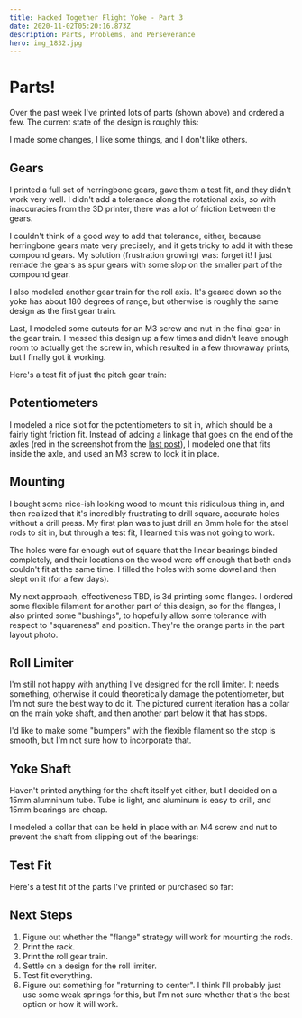 ```yaml
---
title: Hacked Together Flight Yoke - Part 3
date: 2020-11-02T05:20:16.873Z
description: Parts, Problems, and Perseverance
hero: img_1832.jpg
---
```

# Parts!

Over the past week I've printed lots of parts (shown above) and ordered a few. The current state of the design is roughly this:

<lazy-image src="design-11-1.png"></lazy-image>

I made some changes, I like some things, and I don't like others.

## Gears

I printed a full set of herringbone gears, gave them a test fit, and they didn't work very well. I didn't add a tolerance along the rotational axis, so with inaccuracies from the 3D printer, there was a lot of friction between the gears.

I couldn't think of a good way to add that tolerance, either, because herringbone gears mate very precisely, and it gets tricky to add it with these compound gears. My solution (frustration growing) was: forget it! I just remade the gears as spur gears with some slop on the smaller part of the compound gear.

I also modeled another gear train for the roll axis. It's geared down so the yoke has about 180 degrees of range, but otherwise is roughly the same design as the first gear train.

Last, I modeled some cutouts for an M3 screw and nut in the final gear in the gear train. I messed this design up a few times and didn't leave enough room to actually get the screw in, which resulted in a few throwaway prints, but I finally got it working.

Here's a test fit of just the pitch gear train:

<lazy-image src="img_1831.jpg"></lazy-image>

## Potentiometers

I modeled a nice slot for the potentiometers to sit in, which should be a fairly tight friction fit. Instead of adding a linkage that goes on the end of the axles (red in the screenshot from the [last post](https://justinleniger.com/posts/2020-10-23-hacked-together-flight-yoke-part-2)), I modeled one that fits inside the axle, and used an M3 screw to lock it in place.

<lazy-image src="linkage.png"></lazy-image>

## Mounting

I bought some nice-ish looking wood to mount this ridiculous thing in, and then realized that it's incredibly frustrating to drill square, accurate holes without a drill press. My first plan was to just drill an 8mm hole for the steel rods to sit in, but through a test fit, I learned this was not going to work.

The holes were far enough out of square that the linear bearings binded completely, and their locations on the wood were off enough that both ends couldn't fit at the same time. I filled the holes with some dowel and then slept on it (for a few days).

My next approach, effectiveness TBD, is 3d printing some flanges. I ordered some flexible filament for another part of this design, so for the flanges, I also printed some "bushings", to hopefully allow some tolerance with respect to "squareness" and position. They're the orange parts in the part layout photo.

## Roll Limiter

I'm still not happy with anything I've designed for the roll limiter. It needs something, otherwise it could theoretically damage the potentiometer, but I'm not sure the best way to do it. The pictured current iteration has a collar on the main yoke shaft, and then another part below it that has stops.

I'd like to make some "bumpers" with the flexible filament so the stop is smooth, but I'm not sure how to incorporate that.

## Yoke Shaft

Haven't printed anything for the shaft itself yet either, but I decided on a 15mm alumninum tube. Tube is light, and aluminum is easy to drill, and 15mm bearings are cheap. 

I modeled a collar that can be held in place with an M4 screw and nut to prevent the shaft from slipping out of the bearings:

<lazy-image src="collar.png"></lazy-image>

## Test Fit

Here's a test fit of the parts I've printed or purchased so far:

<lazy-image src="img_1833.jpg"></lazy-image>

## Next Steps

1. Figure out whether the "flange" strategy will work for mounting the rods.
2. Print the rack.
3. Print the roll gear train.
4. Settle on a design for the roll limiter.
5. Test fit everything.
6. Figure out something for "returning to center". I think I'll probably just use some weak springs for this, but I'm not sure whether that's the best option or how it will work.
